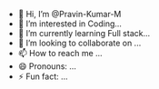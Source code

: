 - 👋 Hi, I’m @Pravin-Kumar-M
- 👀 I’m interested in Coding...
- 🌱 I’m currently learning Full stack...
- 💞️ I’m looking to collaborate on ...
- 📫 How to reach me ...
- 😄 Pronouns: ...
- ⚡ Fun fact: ...

<!---
Pravin-Kumar-M/Pravin-Kumar-M is a ✨ special ✨ repository because its `README.md` (this file) appears on your GitHub profile.
You can click the Preview link to take a look at your changes.
--->
